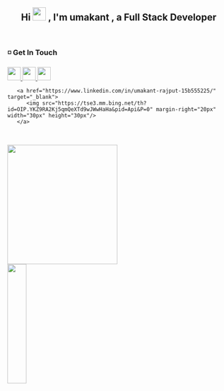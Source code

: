 <header>
   <h2 align="center">
      Hi
      <img src="https://raw.githubusercontent.com/MartinHeinz/MartinHeinz/master/wave.gif" width="30px" height="30px">
      , I'm umakant , a Full Stack Developer
   </h2>
</header>


### :white_medium_small_square: Get In Touch

   <nav>
       <a href="https://twitter.com/Umakqntraj" target="_blank">
          <img src="https://img.icons8.com/stickers/344/twitter.png" margin-right="20px" width="30px" height="30px"/> 
       </a>
       <a href="mailto:lodhiumakantcoder143@gmail.com" target="_blank">
          <img src="https://img.icons8.com/color/344/gmail-new.png" margin-right="20px" width="30px" height="30px"/> 
       </a>
       <a href="https://www.codewars.com/users/umakant-2113" target="_blank">
          <img src="" margin-right="20px" width="30px" height="30px"/> 
       </a>
       
       <a href="https://www.linkedin.com/in/umakant-rajput-15b555225/" target="_blank">
          <img src="https://tse3.mm.bing.net/th?id=OIP.YKZ9RA2Kj5qmQeXTd9wJWwHaHa&pid=Api&P=0" margin-right="20px" width="30px" height="30px"/> 
       </a>
   </nav>
   <br>
  <p>
      <img src="https://github-readme-stats.vercel.app/api?username=umakant-2113&show_icons=true&theme=tokyonight" height="270px" width="70.25%"/> 
      <img src="https://github-readme-stats.vercel.app/api/top-langs/?username=umakant-2113&theme=tokyonight" height="270px" width="29.25%"/>
  </p>

